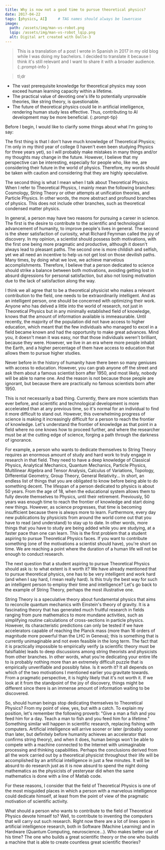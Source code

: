 ```yaml
---
title: Why is now not a good time to pursue theoretical physics?
date: 2017-04-22 
tags: [physics, AI]     # TAG names should always be lowercase
image:
  path: /assets/img/man-vs-robot.png
  lqip: /assets/img/man-vs-robot_lqip.png
  alt: Digital art created with Dalle-3
---
```


> This is a translation of a post I wrote in Spanish in 2017 in my old blog while I was doing my bachelors. I decided to translate it because I think it's still relevant and I want to share it with a broader audience.
{:.prompt-info }

> tl;dr
- The vast prerequisite knowledge for theoretical physics may soon exceed human learning capacity within a lifetime.
- The practical value of devoting one's life to potentially unprovable theories, like string theory, is questionable.
- The future of theoretical physics could lie in artificial intelligence, rendering human study less effective. Thus, contributing to AI development may be more beneficial.
{:.prompt-tip}

 Before I begin, I would like to clarify some things about what I'm going to say:

The first thing is that I don't have much knowledge of Theoretical Physics; I'm only in my third year of college (I haven't even been studying Physics for three years yet), so I will probably make mistakes in many things and/or my thoughts may change in the future. However, I believe that my perspective can be interesting, especially for people who, like me, are considering their future in the world of physics. Therefore, my words should be taken with caution and considering that they are highly speculative. 

The second thing is what I mean when I talk about Theoretical Physics. When I refer to Theoretical Physics, I mainly mean the following branches: Cosmology, String Theory or other attempts at unification theories, and Particle Physics. In other words, the more abstract and profound branches of physics. This does not include other branches, such as theoretical condensed matter physics.

In general, a person may have two reasons for pursuing a career in science. The first is the desire to contribute to the scientific and technological advancement of humanity, to improve people's lives in general. The second is the sheer satisfaction of curiosity, what Richard Feynman called the joy of discovery. In my opinion, a scientist should possess both motivations, with the first one being more pragmatic and productive, although it doesn't always lead to pleasant paths. The second one is more childish and selfish, yet we all need an incentive to help us not get lost on those devilish paths. Many times, by doing what we love, we achieve marvelous accomplishments. Therefore, I believe that a person dedicated to science should strike a balance between both motivations, avoiding getting lost in absurd digressions for personal satisfaction, but also not losing motivation due to the lack of satisfaction along the way.

I think we all agree that to be a theoretical physicist who makes a relevant contribution to the field, one needs to be extraordinarily intelligent. And as an intelligent person, one should be concerned with optimizing their work. Anyone who has delved a little into the world of research, not just in Theoretical Physics but in any minimally established field of knowledge, knows that the amount of information available is immeasurable. Until recently, the majority of the population did not have access to higher education, which meant that the few individuals who managed to excel in a field became known and had the opportunity to make great advances. Mind you, it doesn't mean it was easy, nor that those individuals weren't brilliant, because they were. However, we live in an era where more people inhabit the Earth, and a higher percentage of them have access to education that allows them to pursue higher studies.

Never before in the history of humanity have there been so many geniuses with access to education. However, you can grab anyone off the street and ask them about a famous scientist born after 1950, and most likely, nobody will be able to name one. And the reason is not because those people are ignorant, but because there are practically no famous scientists born after 1950.

This is not necessarily a bad thing. Currently, there are more scientists than ever before, and scientific and technological development is more accelerated than at any previous time, so it's normal for an individual to find it more difficult to stand out. However, this overwhelming progress of science is making it increasingly difficult for a person to reach the frontier of knowledge. Let's understand the frontier of knowledge as that point in a field where no one knows how to proceed further, and where the researcher must be at the cutting edge of science, forging a path through the darkness of ignorance.

For example, a person who wants to dedicate themselves to String Theory requires an enormous amount of study and hard work to truly engage in research in that field. They need to have a deep knowledge of Classical Physics, Analytical Mechanics, Quantum Mechanics, Particle Physics, Multilinear Algebra and Tensor Analysis, Calculus of Variations, Topology, Differential Geometry, Group Theory, General Relativity... In short, an endless list of things that you are obligated to know before being able to do something decent. The lifespan of a person dedicated to physics is about 50 years. From the age of 18, when the educational system allows them to fully devote themselves to Physics, until their retirement. Previously, 50 years was enough time to reach the frontier of knowledge and start doing new things. However, as science progresses, that time is becoming insufficient because there is always more to learn. Furthermore, every day new publications by physicists from around the world come out that you have to read (and understand) to stay up to date. In other words, more things that you have to study are being added while you are studying, at a faster pace than one can learn. This is the first problem that a student aspiring to pursue Theoretical Physics faces. If you want to contribute something (one of the motivations a scientist should have), you're short on time. We are reaching a point where the duration of a human life will not be enough to conduct research.

The next question that a student aspiring to pursue Theoretical Physics should ask is: to what extent is it worth it? We have already mentioned that to pursue theoretical physics, one has to be very intelligent and work hard (and when I say hard, I mean really hard). Is this truly the best way for such an intelligent person to employ their time and intelligence? Let's go back to the example of String Theory, perhaps the most illustrative one.

String Theory is a speculative theory about fundamental physics that aims to reconcile quantum mechanics with Einstein's theory of gravity. It is a fascinating theory that has generated much fruitful research in fields ranging from pure mathematics to more mundane activities, such as simplifying routine calculations of cross-sections in particle physics. However, its characteristic predictions can only be tested if we have accelerators capable of reaching the Planck mass (more than 16 orders of magnitude more powerful than the LHC in Geneva); this is something that is currently unimaginable and not even feasible in the long term. The fact that it is practically impossible to empirically verify (a scientific theory must be falsifiable) leads to deep discussions among string theorists and physicists from other branches. In other words, what you're dedicating your entire life to is probably nothing more than an extremely difficult puzzle that is empirically unverifiable and possibly false. Is it worth it? It all depends on which of the two motivations I mentioned earlier you gravitate towards. From a pragmatic perspective, it is highly likely that it's not worth it. If we look at it from the standpoint of the joy of discovery, things might be different since there is an immense amount of information waiting to be discovered.

So, should human beings stop dedicating themselves to Theoretical Physics? From my point of view, yes, but with a catch. To explain my position, let's remember the following proverb: "Give a man a fish and you feed him for a day. Teach a man to fish and you feed him for a lifetime." Something similar will happen in scientific research, replacing fishing with computers. Artificial intelligence will arrive sooner or later (probably sooner than later, but definitely before humanity achieves an accelerator that confirms string theory), and when it does, human beings won't be able to compete with a machine connected to the Internet with unimaginable processing and thinking capabilities. Perhaps the conclusions derived from all the work carried out by a theoretical physicist throughout their life will be accomplished by an artificial intelligence in just a few minutes. It will be absurd to do research just as it is now absurd to spend the night doing mathematics as the physicists of yesteryear did when the same mathematics is done with a line of Matlab code.

For these reasons, I consider that the field of Theoretical Physics is one of the most misguided places in which a person with a marvelous intelligence could dedicate himself, at least from the point of view of the pragmatic motivation of scientific activity.

What should a person who wants to contribute to the field of Theoretical Physics devote himself to? Well, to contribute to inventing the computers that will carry out such research. Right now there are a lot of lines open in artificial intelligence research, both in Software (Machine Learning) and in Hardware (Quantum Computing, neuroscience...). Who makes better use of his time? The one who builds a great scientific theory or the one who builds a machine that is able to create countless great scientific theories?





